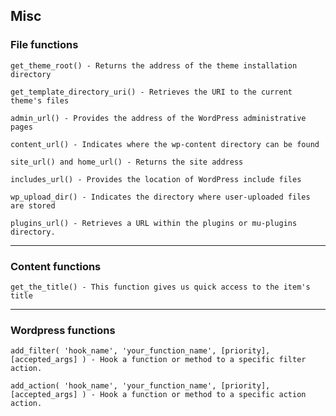 ## Misc

### File functions


```
get_theme_root() - Returns the address of the theme installation directory
```

```
get_template_directory_uri() - Retrieves the URI to the current theme's files
```

```
admin_url() - Provides the address of the WordPress administrative pages
```

```
content_url() - Indicates where the wp-content directory can be found
```

```
site_url() and home_url() - Returns the site address
```

```
includes_url() - Provides the location of WordPress include files
```

```
wp_upload_dir() - Indicates the directory where user-uploaded files are stored
```

```
plugins_url() - Retrieves a URL within the plugins or mu-plugins directory.
```

<hr>

### Content functions

```
get_the_title() - This function gives us quick access to the item's title
```

<hr>

### Wordpress functions

```
add_filter( 'hook_name', 'your_function_name', [priority], [accepted_args] ) - Hook a function or method to a specific filter action.
```

```
add_action( 'hook_name', 'your_function_name', [priority], [accepted_args] ) - Hook a function or method to a specific action action.
```


